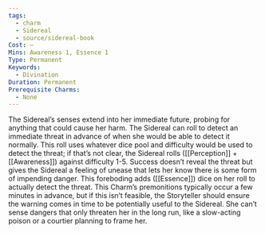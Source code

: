 ```yaml
---
tags:
  - charm
  - Sidereal
  - source/sidereal-book
Cost: —
Mins: Awareness 1, Essence 1
Type: Permanent
Keywords:
  - Divination
Duration: Permanent
Prerequisite Charms:
  - None
---
```

The Sidereal’s senses extend into her immediate future, probing for anything that could cause her harm. The Sidereal can roll to detect an immediate threat in advance of when she would be able to detect it normally. This roll uses whatever dice pool and difficulty would be used to detect the threat; if that’s not clear, the Sidereal rolls ([[Perception]] + [[Awareness]]) against difficulty 1-5. Success doesn’t reveal the threat but gives the Sidereal a feeling of unease that lets her know there is some form of impending danger. This foreboding adds ([[Essence]]) dice on her roll to actually detect the threat. This Charm’s premonitions typically occur a few minutes in advance, but if this isn’t feasible, the Storyteller should ensure the warning comes in time to be potentially useful to the Sidereal. She can’t sense dangers that only threaten her in the long run, like a slow-acting poison or a courtier planning to frame her.